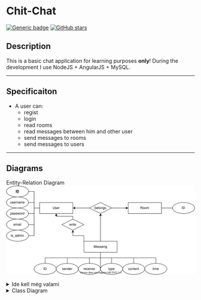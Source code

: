 # Chit-Chat

[![Generic badge](https://img.shields.io/badge/Author-Yndiliädrin-<COLOR>.svg)](https://shields.io/) [![GitHub stars](https://img.shields.io/github/stars/Yndiliadrin/Chat.svg?style=social&label=Star&maxAge=2592000)](https://GitHub.com/Yndiliadrin/Chat/stargazers/)

<!-- (Itt fentebb majd a 'Chat'-et ki kell cserélni 'Chit-Chatre') -->

## Description
This is a basic chat application for learning purposes **only**! During the development I use NodeJS + AngularJS + MySQL.

---

## Specificaiton
* A user can:
  * regist
  * login
  * read rooms
  * read messages between him and other user
  * send messages to rooms
  * send messages to users

---


## Diagrams

Entity-Relation Diagram
![Entity-Relation Diagram v0.0.1](.documentation/CC_EK.svg)

<details><summary>Ide kell még valami</summary>
<p>
</p>
</details>

<details><summary>Class Diagram</summary>
<p>
itt lesz majd egy kép, asszem
</p>
</details>